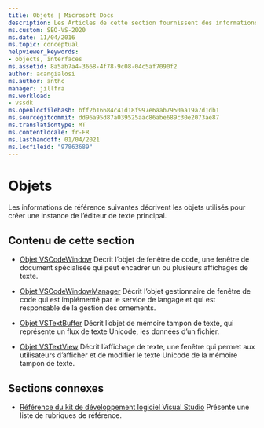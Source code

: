 ```yaml
---
title: Objets | Microsoft Docs
description: Les Articles de cette section fournissent des informations de référence sur les objets utilisés pour créer une instance de l’éditeur de texte principal dans le kit de développement logiciel (SDK) Visual Studio.
ms.custom: SEO-VS-2020
ms.date: 11/04/2016
ms.topic: conceptual
helpviewer_keywords:
- objects, interfaces
ms.assetid: 8a5ab7a4-3668-4f78-9c08-04c5af7090f2
author: acangialosi
ms.author: anthc
manager: jillfra
ms.workload:
- vssdk
ms.openlocfilehash: bff2b16684c41d18f997e6aab7950aa19a7d1db1
ms.sourcegitcommit: dd96a95d87a039525aac86abe689c30e2073ae87
ms.translationtype: MT
ms.contentlocale: fr-FR
ms.lasthandoff: 01/04/2021
ms.locfileid: "97863689"
---
```

# <a name="objects"></a>Objets
Les informations de référence suivantes décrivent les objets utilisés pour créer une instance de l’éditeur de texte principal.

## <a name="in-this-section"></a>Contenu de cette section
- [Objet VSCodeWindow](../extensibility/vscodewindow-object.md) Décrit l’objet de fenêtre de code, une fenêtre de document spécialisée qui peut encadrer un ou plusieurs affichages de texte.

- [Objet VSCodeWindowManager](../extensibility/vscodewindowmanager-object.md) Décrit l’objet gestionnaire de fenêtre de code qui est implémenté par le service de langage et qui est responsable de la gestion des ornements.

- [Objet VSTextBuffer](../extensibility/vstextbuffer-object.md) Décrit l’objet de mémoire tampon de texte, qui représente un flux de texte Unicode, les données d’un fichier.

- [Objet VSTextView](../extensibility/vstextview-object.md) Décrit l’affichage de texte, une fenêtre qui permet aux utilisateurs d’afficher et de modifier le texte Unicode de la mémoire tampon de texte.

## <a name="related-sections"></a>Sections connexes
- [Référence du kit de développement logiciel Visual Studio](../extensibility/visual-studio-sdk-reference.md) Présente une liste de rubriques de référence.
